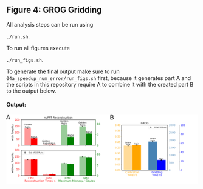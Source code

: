 ## Figure 4: GROG Gridding

All analysis steps can be run using

`./run.sh`.

To run all figures execute

`./run_figs.sh`.

To generate the final output make sure to run `04a_speedup_num_error/run_figs.sh` first, because it generates part A and the scripts in this repository require A to combine it with the created part B to the output below.

#### Output:
<img src="figure_combined_ref.png" alt="Figure 4" width="700"/>